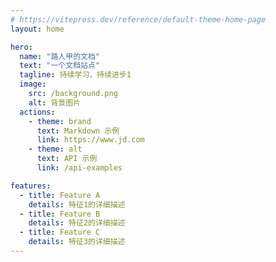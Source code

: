 ```yaml
---
# https://vitepress.dev/reference/default-theme-home-page
layout: home

hero:
  name: "路人甲的文档"
  text: "一个文档站点"
  tagline: 持续学习，持续进步1
  image:
    src: /background.png
    alt: 背景图片
  actions:
    - theme: brand
      text: Markdown 示例
      link: https://www.jd.com
    - theme: alt
      text: API 示例
      link: /api-examples

features:
  - title: Feature A
    details: 特征1的详细描述
  - title: Feature B
    details: 特征2的详细描述
  - title: Feature C
    details: 特征3的详细描述
---
```

